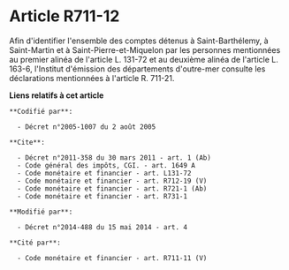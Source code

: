 # Article R711-12

Afin d'identifier l'ensemble des comptes détenus à Saint-Barthélemy, à Saint-Martin et à Saint-Pierre-et-Miquelon par les
personnes mentionnées au premier alinéa de l'article L. 131-72 et au deuxième alinéa de l'article L. 163-6, l'Institut
d'émission des départements d'outre-mer consulte les déclarations mentionnées à l'article R. 711-21.

**Liens relatifs à cet article**

	**Codifié par**:

	  - Décret n°2005-1007 du 2 août 2005

	**Cite**:

	  - Décret n°2011-358 du 30 mars 2011 - art. 1 (Ab)
	  - Code général des impôts, CGI. - art. 1649 A
	  - Code monétaire et financier - art. L131-72
	  - Code monétaire et financier - art. R712-19 (V)
	  - Code monétaire et financier - art. R721-1 (Ab)
	  - Code monétaire et financier - art. R731-1

	**Modifié par**:

	  - Décret n°2014-488 du 15 mai 2014 - art. 4

	**Cité par**:

	  - Code monétaire et financier - art. R711-11 (V)
